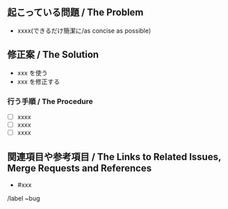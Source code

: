 ## 起こっている問題 / The Problem

- xxxx(できるだけ簡潔に/as concise as possible)

## 修正案 / The Solution

- xxx を使う
- xxx を修正する

### 行う手順 / The Procedure

- [ ] xxxx
- [ ] xxxx
- [ ] xxxx

## 関連項目や参考項目 / The Links to Related Issues, Merge Requests and References

- #xxx

/label ~bug
